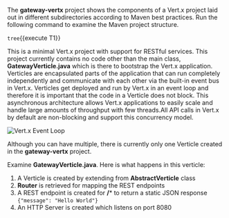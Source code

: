 The **gateway-vertx** project shows the components of 
a Vert.x project laid out in different subdirectories according to Maven best 
practices. Run the following command to examine the Maven project structure.

`tree`{{execute T1}}

This is a minimal Vert.x project with support for RESTful services. This project currently contains no code
other than the main class, **GatewayVerticle.java** which is there to bootstrap the Vert.x application. Verticles
are encapsulated parts of the application that can run completely independently and communicate with each other
via the built-in event bus in Vert.x. Verticles get deployed and run by Vert.x in an event loop and therefore it 
is important that the code in a Verticle does not block. This asynchronous architecture allows Vert.x applications 
to easily scale and handle large amounts of throughput with few threads.All API calls in Vert.x by default are non-blocking and support this concurrency model.

![Vert.x Event Loop](https://katacoda.com/openshift-roadshow/assets/vertx-event-loop.jpg)

Although you can have multiple, there is currently only one Verticle created in the **gateway-vertx** project. 

Examine **GatewayVerticle.java**. Here is what happens in this verticle:

1. A Verticle is created by extending from **AbstractVerticle** class
2. **Router** is retrieved for mapping the REST endpoints
3. A REST endpoint is created for **/*** to return a static JSON response `{"message": "Hello World"}`
3. An HTTP Server is created which listens on port 8080